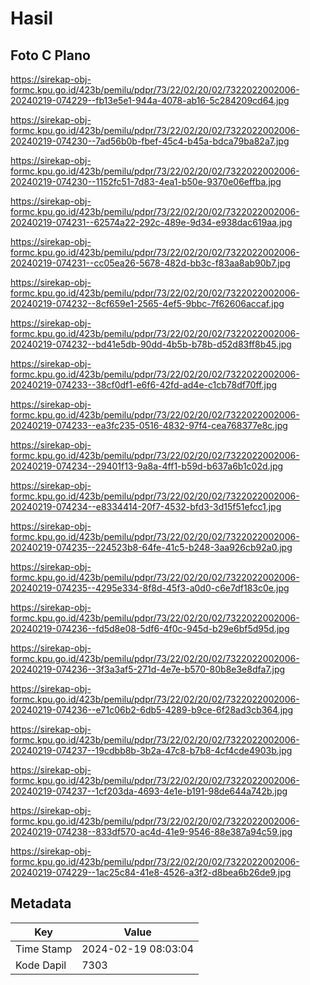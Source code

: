 # Hasil

## Foto C Plano

https://sirekap-obj-formc.kpu.go.id/423b/pemilu/pdpr/73/22/02/20/02/7322022002006-20240219-074229--fb13e5e1-944a-4078-ab16-5c284209cd64.jpg

https://sirekap-obj-formc.kpu.go.id/423b/pemilu/pdpr/73/22/02/20/02/7322022002006-20240219-074230--7ad56b0b-fbef-45c4-b45a-bdca79ba82a7.jpg

https://sirekap-obj-formc.kpu.go.id/423b/pemilu/pdpr/73/22/02/20/02/7322022002006-20240219-074230--1152fc51-7d83-4ea1-b50e-9370e06effba.jpg

https://sirekap-obj-formc.kpu.go.id/423b/pemilu/pdpr/73/22/02/20/02/7322022002006-20240219-074231--62574a22-292c-489e-9d34-e938dac619aa.jpg

https://sirekap-obj-formc.kpu.go.id/423b/pemilu/pdpr/73/22/02/20/02/7322022002006-20240219-074231--cc05ea26-5678-482d-bb3c-f83aa8ab90b7.jpg

https://sirekap-obj-formc.kpu.go.id/423b/pemilu/pdpr/73/22/02/20/02/7322022002006-20240219-074232--8cf659e1-2565-4ef5-9bbc-7f62606accaf.jpg

https://sirekap-obj-formc.kpu.go.id/423b/pemilu/pdpr/73/22/02/20/02/7322022002006-20240219-074232--bd41e5db-90dd-4b5b-b78b-d52d83ff8b45.jpg

https://sirekap-obj-formc.kpu.go.id/423b/pemilu/pdpr/73/22/02/20/02/7322022002006-20240219-074233--38cf0df1-e6f6-42fd-ad4e-c1cb78df70ff.jpg

https://sirekap-obj-formc.kpu.go.id/423b/pemilu/pdpr/73/22/02/20/02/7322022002006-20240219-074233--ea3fc235-0516-4832-97f4-cea768377e8c.jpg

https://sirekap-obj-formc.kpu.go.id/423b/pemilu/pdpr/73/22/02/20/02/7322022002006-20240219-074234--29401f13-9a8a-4ff1-b59d-b637a6b1c02d.jpg

https://sirekap-obj-formc.kpu.go.id/423b/pemilu/pdpr/73/22/02/20/02/7322022002006-20240219-074234--e8334414-20f7-4532-bfd3-3d15f51efcc1.jpg

https://sirekap-obj-formc.kpu.go.id/423b/pemilu/pdpr/73/22/02/20/02/7322022002006-20240219-074235--224523b8-64fe-41c5-b248-3aa926cb92a0.jpg

https://sirekap-obj-formc.kpu.go.id/423b/pemilu/pdpr/73/22/02/20/02/7322022002006-20240219-074235--4295e334-8f8d-45f3-a0d0-c6e7df183c0e.jpg

https://sirekap-obj-formc.kpu.go.id/423b/pemilu/pdpr/73/22/02/20/02/7322022002006-20240219-074236--fd5d8e08-5df6-4f0c-945d-b29e6bf5d95d.jpg

https://sirekap-obj-formc.kpu.go.id/423b/pemilu/pdpr/73/22/02/20/02/7322022002006-20240219-074236--3f3a3af5-271d-4e7e-b570-80b8e3e8dfa7.jpg

https://sirekap-obj-formc.kpu.go.id/423b/pemilu/pdpr/73/22/02/20/02/7322022002006-20240219-074236--e71c06b2-6db5-4289-b9ce-6f28ad3cb364.jpg

https://sirekap-obj-formc.kpu.go.id/423b/pemilu/pdpr/73/22/02/20/02/7322022002006-20240219-074237--19cdbb8b-3b2a-47c8-b7b8-4cf4cde4903b.jpg

https://sirekap-obj-formc.kpu.go.id/423b/pemilu/pdpr/73/22/02/20/02/7322022002006-20240219-074237--1cf203da-4693-4e1e-b191-98de644a742b.jpg

https://sirekap-obj-formc.kpu.go.id/423b/pemilu/pdpr/73/22/02/20/02/7322022002006-20240219-074238--833df570-ac4d-41e9-9546-88e387a94c59.jpg

https://sirekap-obj-formc.kpu.go.id/423b/pemilu/pdpr/73/22/02/20/02/7322022002006-20240219-074229--1ac25c84-41e8-4526-a3f2-d8bea6b26de9.jpg


## Metadata

| Key        | Value               |
| ---------- | ------------------- |
| Time Stamp | 2024-02-19 08:03:04 |
| Kode Dapil | 7303                |




